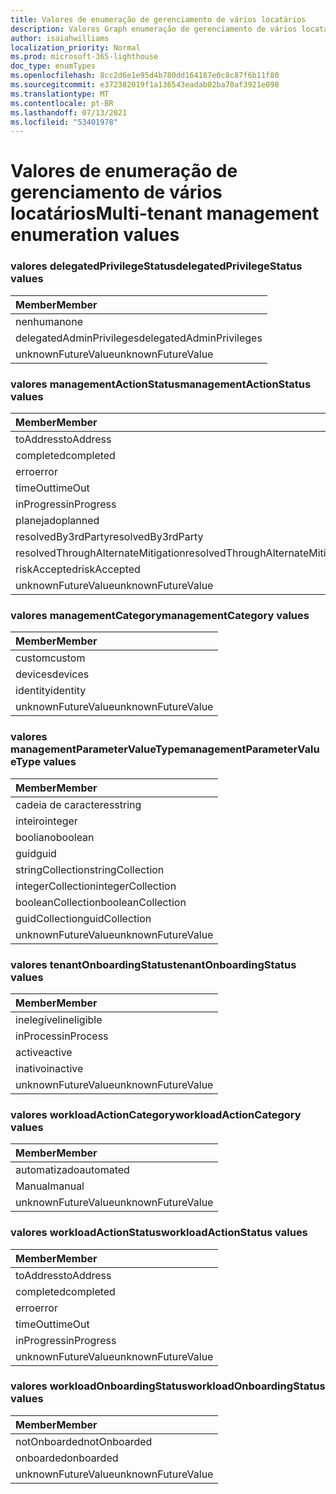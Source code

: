 ```yaml
---
title: Valores de enumeração de gerenciamento de vários locatários
description: Valores Graph enumeração de gerenciamento de vários locatários
author: isaiahwilliams
localization_priority: Normal
ms.prod: microsoft-365-lighthouse
doc_type: enumTypes
ms.openlocfilehash: 8cc2d6e1e95d4b780dd164187e0c8c87f6b11f80
ms.sourcegitcommit: e372382019f1a136543eadab02ba70af3921e098
ms.translationtype: MT
ms.contentlocale: pt-BR
ms.lasthandoff: 07/13/2021
ms.locfileid: "53401978"
---
```

# <a name="multi-tenant-management-enumeration-values"></a><span data-ttu-id="0570b-103">Valores de enumeração de gerenciamento de vários locatários</span><span class="sxs-lookup"><span data-stu-id="0570b-103">Multi-tenant management enumeration values</span></span>

### <a name="delegatedprivilegestatus-values"></a><span data-ttu-id="0570b-104">valores delegatedPrivilegeStatus</span><span class="sxs-lookup"><span data-stu-id="0570b-104">delegatedPrivilegeStatus values</span></span>

|<span data-ttu-id="0570b-105">Member</span><span class="sxs-lookup"><span data-stu-id="0570b-105">Member</span></span>|
|:---|
|<span data-ttu-id="0570b-106">nenhuma</span><span class="sxs-lookup"><span data-stu-id="0570b-106">none</span></span>|
|<span data-ttu-id="0570b-107">delegatedAdminPrivileges</span><span class="sxs-lookup"><span data-stu-id="0570b-107">delegatedAdminPrivileges</span></span>|
|<span data-ttu-id="0570b-108">unknownFutureValue</span><span class="sxs-lookup"><span data-stu-id="0570b-108">unknownFutureValue</span></span>|

### <a name="managementactionstatus-values"></a><span data-ttu-id="0570b-109">valores managementActionStatus</span><span class="sxs-lookup"><span data-stu-id="0570b-109">managementActionStatus values</span></span>

|<span data-ttu-id="0570b-110">Member</span><span class="sxs-lookup"><span data-stu-id="0570b-110">Member</span></span>|
|:---|
|<span data-ttu-id="0570b-111">toAddress</span><span class="sxs-lookup"><span data-stu-id="0570b-111">toAddress</span></span>|
|<span data-ttu-id="0570b-112">completed</span><span class="sxs-lookup"><span data-stu-id="0570b-112">completed</span></span>|
|<span data-ttu-id="0570b-113">erro</span><span class="sxs-lookup"><span data-stu-id="0570b-113">error</span></span>|
|<span data-ttu-id="0570b-114">timeOut</span><span class="sxs-lookup"><span data-stu-id="0570b-114">timeOut</span></span>|
|<span data-ttu-id="0570b-115">inProgress</span><span class="sxs-lookup"><span data-stu-id="0570b-115">inProgress</span></span>|
|<span data-ttu-id="0570b-116">planejado</span><span class="sxs-lookup"><span data-stu-id="0570b-116">planned</span></span>|
|<span data-ttu-id="0570b-117">resolvedBy3rdParty</span><span class="sxs-lookup"><span data-stu-id="0570b-117">resolvedBy3rdParty</span></span>|
|<span data-ttu-id="0570b-118">resolvedThroughAlternateMitigation</span><span class="sxs-lookup"><span data-stu-id="0570b-118">resolvedThroughAlternateMitigation</span></span>|
|<span data-ttu-id="0570b-119">riskAccepted</span><span class="sxs-lookup"><span data-stu-id="0570b-119">riskAccepted</span></span>|
|<span data-ttu-id="0570b-120">unknownFutureValue</span><span class="sxs-lookup"><span data-stu-id="0570b-120">unknownFutureValue</span></span>|

### <a name="managementcategory-values"></a><span data-ttu-id="0570b-121">valores managementCategory</span><span class="sxs-lookup"><span data-stu-id="0570b-121">managementCategory values</span></span>

|<span data-ttu-id="0570b-122">Member</span><span class="sxs-lookup"><span data-stu-id="0570b-122">Member</span></span>|
|:---|
|<span data-ttu-id="0570b-123">custom</span><span class="sxs-lookup"><span data-stu-id="0570b-123">custom</span></span>|
|<span data-ttu-id="0570b-124">devices</span><span class="sxs-lookup"><span data-stu-id="0570b-124">devices</span></span>|
|<span data-ttu-id="0570b-125">identity</span><span class="sxs-lookup"><span data-stu-id="0570b-125">identity</span></span>|
|<span data-ttu-id="0570b-126">unknownFutureValue</span><span class="sxs-lookup"><span data-stu-id="0570b-126">unknownFutureValue</span></span>|

### <a name="managementparametervaluetype-values"></a><span data-ttu-id="0570b-127">valores managementParameterValueType</span><span class="sxs-lookup"><span data-stu-id="0570b-127">managementParameterValueType values</span></span>

|<span data-ttu-id="0570b-128">Member</span><span class="sxs-lookup"><span data-stu-id="0570b-128">Member</span></span>|
|:---|
|<span data-ttu-id="0570b-129">cadeia de caracteres</span><span class="sxs-lookup"><span data-stu-id="0570b-129">string</span></span>|
|<span data-ttu-id="0570b-130">inteiro</span><span class="sxs-lookup"><span data-stu-id="0570b-130">integer</span></span>|
|<span data-ttu-id="0570b-131">booliano</span><span class="sxs-lookup"><span data-stu-id="0570b-131">boolean</span></span>|
|<span data-ttu-id="0570b-132">guid</span><span class="sxs-lookup"><span data-stu-id="0570b-132">guid</span></span>|
|<span data-ttu-id="0570b-133">stringCollection</span><span class="sxs-lookup"><span data-stu-id="0570b-133">stringCollection</span></span>|
|<span data-ttu-id="0570b-134">integerCollection</span><span class="sxs-lookup"><span data-stu-id="0570b-134">integerCollection</span></span>|
|<span data-ttu-id="0570b-135">booleanCollection</span><span class="sxs-lookup"><span data-stu-id="0570b-135">booleanCollection</span></span>|
|<span data-ttu-id="0570b-136">guidCollection</span><span class="sxs-lookup"><span data-stu-id="0570b-136">guidCollection</span></span>|
|<span data-ttu-id="0570b-137">unknownFutureValue</span><span class="sxs-lookup"><span data-stu-id="0570b-137">unknownFutureValue</span></span>|

### <a name="tenantonboardingstatus-values"></a><span data-ttu-id="0570b-138">valores tenantOnboardingStatus</span><span class="sxs-lookup"><span data-stu-id="0570b-138">tenantOnboardingStatus values</span></span>

|<span data-ttu-id="0570b-139">Member</span><span class="sxs-lookup"><span data-stu-id="0570b-139">Member</span></span>|
|:---|
|<span data-ttu-id="0570b-140">inelegível</span><span class="sxs-lookup"><span data-stu-id="0570b-140">ineligible</span></span>|
|<span data-ttu-id="0570b-141">inProcess</span><span class="sxs-lookup"><span data-stu-id="0570b-141">inProcess</span></span>|
|<span data-ttu-id="0570b-142">active</span><span class="sxs-lookup"><span data-stu-id="0570b-142">active</span></span>|
|<span data-ttu-id="0570b-143">inativo</span><span class="sxs-lookup"><span data-stu-id="0570b-143">inactive</span></span>|
|<span data-ttu-id="0570b-144">unknownFutureValue</span><span class="sxs-lookup"><span data-stu-id="0570b-144">unknownFutureValue</span></span>|

### <a name="workloadactioncategory-values"></a><span data-ttu-id="0570b-145">valores workloadActionCategory</span><span class="sxs-lookup"><span data-stu-id="0570b-145">workloadActionCategory values</span></span>

|<span data-ttu-id="0570b-146">Member</span><span class="sxs-lookup"><span data-stu-id="0570b-146">Member</span></span>|
|:---|
|<span data-ttu-id="0570b-147">automatizado</span><span class="sxs-lookup"><span data-stu-id="0570b-147">automated</span></span>|
|<span data-ttu-id="0570b-148">Manual</span><span class="sxs-lookup"><span data-stu-id="0570b-148">manual</span></span>|
|<span data-ttu-id="0570b-149">unknownFutureValue</span><span class="sxs-lookup"><span data-stu-id="0570b-149">unknownFutureValue</span></span>|

### <a name="workloadactionstatus-values"></a><span data-ttu-id="0570b-150">valores workloadActionStatus</span><span class="sxs-lookup"><span data-stu-id="0570b-150">workloadActionStatus values</span></span>

|<span data-ttu-id="0570b-151">Member</span><span class="sxs-lookup"><span data-stu-id="0570b-151">Member</span></span>|
|:---|
|<span data-ttu-id="0570b-152">toAddress</span><span class="sxs-lookup"><span data-stu-id="0570b-152">toAddress</span></span>|
|<span data-ttu-id="0570b-153">completed</span><span class="sxs-lookup"><span data-stu-id="0570b-153">completed</span></span>|
|<span data-ttu-id="0570b-154">erro</span><span class="sxs-lookup"><span data-stu-id="0570b-154">error</span></span>|
|<span data-ttu-id="0570b-155">timeOut</span><span class="sxs-lookup"><span data-stu-id="0570b-155">timeOut</span></span>|
|<span data-ttu-id="0570b-156">inProgress</span><span class="sxs-lookup"><span data-stu-id="0570b-156">inProgress</span></span>|
|<span data-ttu-id="0570b-157">unknownFutureValue</span><span class="sxs-lookup"><span data-stu-id="0570b-157">unknownFutureValue</span></span>|

### <a name="workloadonboardingstatus-values"></a><span data-ttu-id="0570b-158">valores workloadOnboardingStatus</span><span class="sxs-lookup"><span data-stu-id="0570b-158">workloadOnboardingStatus values</span></span>

|<span data-ttu-id="0570b-159">Member</span><span class="sxs-lookup"><span data-stu-id="0570b-159">Member</span></span>|
|:---|
|<span data-ttu-id="0570b-160">notOnboarded</span><span class="sxs-lookup"><span data-stu-id="0570b-160">notOnboarded</span></span>|
|<span data-ttu-id="0570b-161">onboarded</span><span class="sxs-lookup"><span data-stu-id="0570b-161">onboarded</span></span>|
|<span data-ttu-id="0570b-162">unknownFutureValue</span><span class="sxs-lookup"><span data-stu-id="0570b-162">unknownFutureValue</span></span>|
